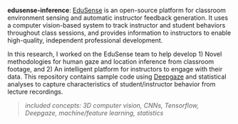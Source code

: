 **edusense-inference**: [EduSense](https://www.edusense.io) is an open-source platform for classroom environment sensing and automatic instructor feedback generation. It uses a computer vision-based system to track instructor and student behaviors throughout class sessions, and provides information to instructors to enable high-quality, independent professional development. 

In this research, I worked on the EduSense team to help develop 1) Novel methodologies for human gaze and location inference from classroom footage, and 2) An intelligent platform for instructors to engage with their data. This repository contains sample code using [Deepgaze](https://github.com/mpatacchiola/deepgaze) and statistical analyses to capture characteristics of student/instructor behavior from lecture recordings. 

> *included concepts:  3D computer vision, CNNs, Tensorflow, Deepgaze, machine/feature learning, statistics* 